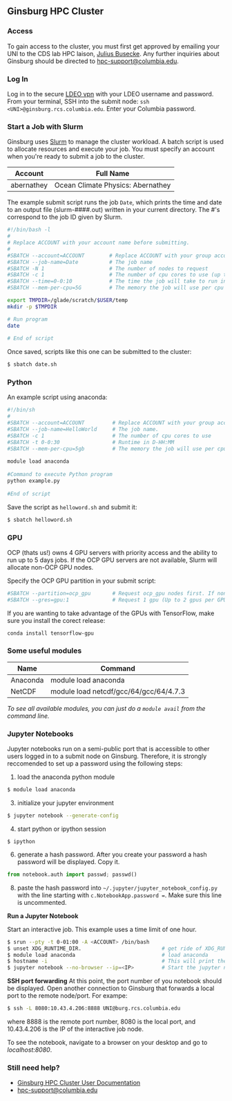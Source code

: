 ## Ginsburg HPC Cluster 


### Access
To gain access to the cluster, you must first get approved by emailing your UNI to the CDS lab HPC laison, [Julius Busecke](mailto:julius@ldeo.columbia.edu). Any further inquiries about Ginsburg should be directed to hpc-support@columbia.edu.

### Log In
Log in to the secure [LDEO vpn](https://ldeo-it.ldeo.columbia.edu/content/vpn-virtual-private-network) with your LDEO username and password. From your terminal, SSH into the submit node: ```ssh <UNI>@ginsburg.rcs.columbia.edu```. Enter your Columbia password. 

### Start a Job with Slurm

Ginsburg uses [Slurm](https://slurm.schedmd.com/documentation.html) to manage the cluster workload. A batch script is used to allocate resources and execute your job. You must specify an account when you're ready to submit a job to the cluster. 

| Account |  Full Name  |  
|----------|-------------|
| abernathey |    Ocean Climate Physics: Abernathey   |  

The example submit script runs the job ```Date```, which prints the time and date to an output file (slurm-####.out) written in your current directory. The #'s correspond to the job ID given by Slurm. 

```bash
#!/bin/bash -l
#
# Replace ACCOUNT with your account name before submitting.
#
#SBATCH --account=ACCOUNT        # Replace ACCOUNT with your group account name
#SBATCH --job-name=Date          # The job name
#SBATCH -N 1                     # The number of nodes to request
#SBATCH -c 1                     # The number of cpu cores to use (up to 32 cores per server)
#SBATCH --time=0-0:10            # The time the job will take to run in D-HH:MM
#SBATCH --mem-per-cpu=5G         # The memory the job will use per cpu core

export TMPDIR=/glade/scratch/$USER/temp
mkdir -p $TMPDIR

# Run program
date
 
# End of script
```

Once saved, scripts like this one can be submitted  to the cluster:
```bash
$ sbatch date.sh
```

### Python 
An example script using anaconda:
```bash
#!/bin/sh
#
#SBATCH --account=ACCOUNT         # Replace ACCOUNT with your group account name
#SBATCH --job-name=HelloWorld     # The job name.
#SBATCH -c 1                      # The number of cpu cores to use
#SBATCH -t 0-0:30                 # Runtime in D-HH:MM
#SBATCH --mem-per-cpu=5gb         # The memory the job will use per cpu core
 
module load anaconda
 
#Command to execute Python program
python example.py
 
#End of script
```
Save the script as `helloword.sh` and submit it:
```bash
$ sbatch helloword.sh
```


### GPU 
OCP (thats us!) owns 4 GPU servers with priority access and the ability to run up to 5 days jobs. If the OCP GPU servers are not available, Slurm will allocate non-OCP GPU nodes.

Specify the OCP GPU partition in your submit script:
```bash
#SBATCH --partition=ocp_gpu       # Request ocp_gpu nodes first. If none are available, the scheduler will request non-OCP gpu nodes.
#SBATCH --gres=gpu:1              # Request 1 gpu (Up to 2 gpus per GPU node)

```

If you are wanting to take advantage of the GPUs with TensorFlow, make sure you install the corect release:

```conda install tensorflow-gpu```

### Some useful modules

| Name |  Command  |  
|----------|-------------|
| Anaconda | module load anaconda|  
| NetCDF | module load netcdf/gcc/64/gcc/64/4.7.3 |

*To see all available modules, you can just do a `module avail` from the command line.*

### Jupyter Notebooks
Jupyter notebooks run on a semi-public port that is accessible to other users logged in to a submit node on Ginsburg. Therefore, it is strongly reccomended to set up a password using the following steps:
1. load the anaconda python module
```bash
$ module load anaconda
```
3. initialize your jupyter environment
```bash
$ jupyter notebook --generate-config
```
4. start python or ipython session
```
$ ipython
```
6. generate a hash password. After you create your password a hash password will be displayed. Copy it. 
```python
from notebook.auth import passwd; passwd()
```
8. paste the hash password into `~/.jupyter/jupyter_notebook_config.py` with the line starting with `c.NotebookApp.password =`. Make sure this line is uncommented.

**Run a Jupyter Notebook**

Start an interactive job. This example uses a time limit of one hour. 
```bash
$ srun --pty -t 0-01:00 -A <ACCOUNT> /bin/bash
$ unset XDG_RUNTIME_DIR.                          # get ride of XDG_RUNTIME_DIR environment variable
$ module load anaconda                            # load anaconda
$ hostname -i                                     # This will print the IP of your interactive job node
$ jupyter notebook --no-browser --ip=<IP>         # Start the jupyter notebook with your node IP
```
**SSH port forwarding**
At this point, the port number of you notebook should be displayed. Open another connection to Ginsburg that forwards a local port to the remote node/port. For exampe:
```bash
$ ssh -L 8080:10.43.4.206:8888 UNI@burg.rcs.columbia.edu
```
where 8888 is the remote port number, 8080 is the local port, and 10.43.4.206 is the IP of the interactive job node.

To see the notebook, navigate to a browser on your desktop and go to *localhost:8080*. 

### Still need help?
- [Ginsburg HPC Cluster User Documentation](https://confluence.columbia.edu/confluence/display/rcs/Ginsburg+HPC+Cluster+User+Documentation)
- hpc-support@columbia.edu
